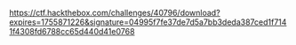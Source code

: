 https://ctf.hackthebox.com/challenges/40796/download?expires=1755871226&signature=04995f7fe37de7d5a7bb3deda387ced1f7141f4308fd6788cc65d440d41e0768
